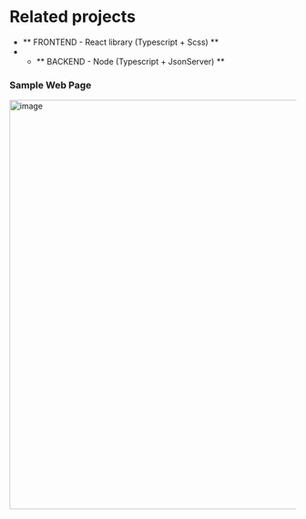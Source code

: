 # Related projects

* ** FRONTEND - React library (Typescript + Scss) **
* * ** BACKEND - Node (Typescript + JsonServer) **

### Sample Web Page
<img width="718" alt="image" src="https://github.com/Arnicha/frontend-assignment/assets/87709656/efaab89b-091a-4d91-9122-66c411ae1e16">
